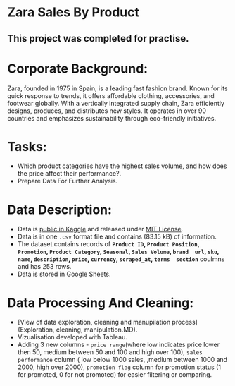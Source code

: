 # Zara Sales By Product

## This project was completed for practise.

# Corporate Background:
Zara, founded in 1975 in Spain, is a leading fast fashion brand. Known for its quick response to trends, it offers affordable clothing, accessories, and footwear globally. With a vertically integrated supply chain, Zara efficiently designs, produces, and distributes new styles.
It operates in over 90 countries and emphasizes sustainability through eco-friendly initiatives.

# Tasks:
* Which product categories have the highest sales volume, and how does the price affect their performance?.
* Prepare Data For Further Analysis.

# Data Description:
* Data is [public in Kaggle](https://www.kaggle.com/datasets/xontoloyo/data-penjualan-zara/data) and released under [MIT License](https://www.mit.edu/~amini/LICENSE.md).
* Data is in one `.csv` format file and contains (83.15 kB) of information.
* The dataset contains records of **`Product ID`,	`Product Position`,	`Promotion`,	`Product Category`,	`Seasonal`,	`Sales Volume`,	`brand	url`,	`sku`,	`name`,	`description`,	`price`,	`currency`,	`scraped_at`,	`terms	section`** coulmns and has 253 rows.
* Data is stored in Google Sheets.

# Data Processing And Cleaning:
* [View of data exploration, cleaning and manupilation process](Exploration, cleaning, manipulation.MD).
* Vizualisation developed with Tableau.
* Adding 3 new columns - `price range`(where low indicates price lower then 50, medium between 50 and 100 and high over 100), `sales performance` column ( low below 1000 sales, ,medium between 1000 and 2000, high over 2000), `promotion flag` column for promotion status (1 for promoted, 0 for not promoted) for easier filtering or comparing.

